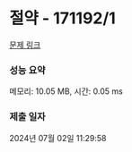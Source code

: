 # 절약 - 171192/1 

[문제 링크](https://level.goorm.io/exam/171192/%EC%A0%88%EC%95%BD/quiz/1) 

### 성능 요약

메모리: 10.05 MB, 시간: 0.05 ms

### 제출 일자

2024년 07월 02일 11:29:58

